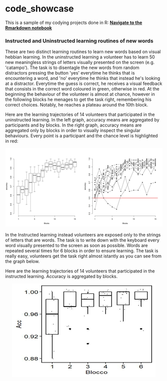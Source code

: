 # code_showcase
This is a sample of my codying projects done in R:
**[Navigate to the Rmarkdown notebook](https://github.com/n400peanuts/code_showcase/blob/master/learning_routine_analysis.md)**


### Instructed and Uninstructed learning routines of new words
These are two distinct learning routines to learn new words based on visual hebbian learning. In the uninstructed learning a volunteer has to learn 50 new meaningless strings of letters visually presented on the screen (e.g. 'catampo'). The task is to disentagle the new words from random distractors pressing the button 'yes' everytime he thinks that is encountering a word, and 'no' everytime he thinks that instead he's looking at a distractor. Everytime the guess is correct, he receives a visual feedback that consists in the correct word coloured in green, otherwise in red. At the beginning the behaviour of the volunteer is almost at chance, however in the following blocks he menages to get the task right, remembering his correct choices. Notably, he reaches a plateau around the 10th block.

Here are the learning trajectories of 14 volunteers that participated in the uninstructed learning. In the left graph, accuracy means are aggregated by participants and by blocks. In the right graph, accuracy means are aggregated only by blocks in order to visually inspect the singular behaviours. Every point is a participant and the chance level is highlighted in red:

![Learning trajectory of participants in the uninstructed learning](unlearningTrajectories.jpg)

In the Instructed learning instead volunteers are exposed only to the strings of letters that are words. The task is to write down with the keyboard every word visually presented to the screen as soon as possible. Words are repeated several times for 6 blocks in order to ensure learning. The task is really easy, volunteers get the task right almost istantly as you can see from the graph below.

Here are the learning trajectories of 14 volunteers that participated in the instructed learning. Accuracy is aggregated by blocks.

<p align="center">
  <img width="460" height="300" src="https://github.com/n400peanuts/code_showcase/blob/master/inlearningTrajectories.jpg">
</p>
